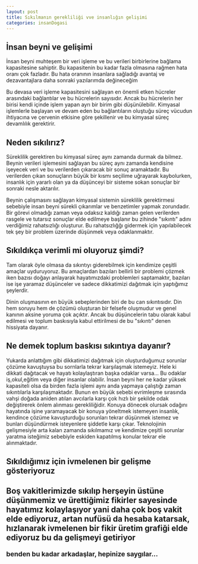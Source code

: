 ```yaml
---
layout: post
title: Sıkılmanın gerekliliği vve insanlığın gelişimi
categories: insanDogasi
---
```


 <h2>İnsan beyni ve gelişimi</h2>
 <p>İnsan beyni muhteşem bir veri işleme ve bu verileri birbirlerine bağlama kapasitesine sahiptir. Bu kapasitenin bu kadar fazla olmasına rağmen hata oranı çok fazladır. Bu hata oranının insanlara sağladığı avantaj ve dezavantajlara daha sonraki yazılarımda değineceğim</p>
 <p>Bu devasa veri işleme kapasitesini sağlayan en önemli etken hücreler arasındaki bağlantılar ve bu hücrelerin sayısıdır. Ancak bu hücrelerin her birisi kendi içinde işlem yapan ayrı bir birim gibi düşünülebilir. Kimyasal işlemlerle başlayan ve devam eden bu bağlantıların oluştuğu süreç vücudun ihtiyacına ve çervenin etkisine göre şekillenir ve bu kimyasal süreç devamlılık gerektirir.</p>

 <h2>Neden sıkılırız?</h2>
 <p>Süreklilik gerektiren bu kimyasal süreç aynı zamanda durmak da bilmez. Beynin verileri işlemesini sağlayan bu süreç aynı zamanda kendisine işeyecek veri ve bu verilerden çıkaracak bir sonuç aramaktadır. Bu verilerden çıkan sonuçların büyük bir kısmı seçilime uğrayarak kaybolurken, insanlık için yararlı olan ya da düşünceyi bir sisteme sokan sonuçlar bir sonraki nesle aktarılır.</p>
<p>Beynin çalışmasını sağlayan kimyasal sistemin süreklilik gerektirmesi sebebiyle insan beyni sürekli çıkarımlar ve benzetimler yapmak zorundadır. Bir görevi olmadığı zaman veya odaksız kaldığı zaman gelen verilerden rasgele ve tutarsız sonuçlar elde edilmeye başlanır bu zihinde "sıkıntı" adını verdiğimiz rahatsızlığı oluşturur. Bu rahatsızlığğı gidermek için yapılabilecek tek şey bir problem üzerinde düşünmek veya odaklanmaktır.</p>

<h2>Sıkıldıkça verimli mi oluyoruz şimdi?</h2>
<p>Tam olarak öyle olmasa da sıkıntıyı giderebilmek için kendimize çeşitli amaçlar uyduruyoruz. Bu amaçlardan bazıları bellirli bir problemi çözmek iken bazısı doğayı anlayarak hayatımızdaki problemleri saptamaktır, bazıları ise işe yaramaz düşünceler ve sadece dikkatimizi dağıtmak için yaptığımız şeylerdir.</p>
<p>Dinin oluşmasının en büyük sebeplerinden biri de bu can sıkıntısıdır. Din hem soruyu hem de çözümü oluşturan bir felsefe oluşmudur ve genel kanının aksine yoruma çok açıktır. Ancak bu düşüncelerin tabu olarak kabul edilmesi ve toplum baskısıyla kabul ettirilmesi de bu "sıkıntı" denen hissiyata dayanır.</p>

<h2>Ne demek toplum baskısı sıkıntıya dayanır?</h2>
<p>Yukarda anlattığım gibi dikkatimizi dağıtmak için oluşturduğumuz sorunlar çözüme kavuştuysa bu sornlarla tekrar karşılaşmak istemeyiz. Hele ki dikkati dağıtacak ve hayatı kolaylaştıran başka odaklar varsa... Bu odaklar iş,okul,eğitim veya diğer insanlar olabilir. İnsan beyni her ne kadar yüksek kapasiteli olsa da birden fazla işlemi aynı anda yapmaya çalıştığı zaman sıkıntılarla karşılaşmaktadır. Bunun en büyük sebebi evrimleşme sırasında vahşi doğada aniden atılan avcılarla karşı çok hızlı bir şekilde odak değiştirerek önlem alınması gerekliliğidir. Konuya dönecek olursak odağını hayatında işine yaramayacak bir konuya yöneltmek istemeyen insanlık, kendince çözüme kavuşturduğu sorunları tekrar düşünmek istemez ve bunları düşündürmek isteyenlere şiddetle karşı çıkar. Teknolojinin gelişmesiyle arta kalan zamanda sıkılmamız ve kendimize çeşitli sorunlar yaratma isteğimiz sebebiyle eskiden kapatılmış konular tekrar ele alınmaktadır.</p>

<h2>Sıkıldığımız için ivmelenen bir gelişme gösteriyoruz<h2>
<p>Boş vakitlerimizde sıkılıp herşeyin üstüne düşünmemiz ve ürettiğimiz fikirler sayesinde hayatımız kolaylaşıyor yani daha çok boş vakit elde ediyoruz, artan nufüsü da hesaba katarsak, hızlanarak ivmelenen bir fikir üretim grafiği elde ediyoruz bu da gelişmeyi getiriyor</p>


<small>benden bu kadar arkadaşlar, hepinize saygılar...</small>